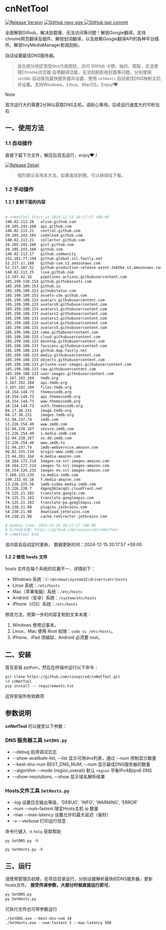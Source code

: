 # cnNetTool

[![Release Version](https://img.shields.io/github/v/release/sinspired/cnNetTool?display_name=tag&logo=github&label=Release)](https://github.com/sinspired/cnNetTool/releases/latest)
[![GitHub repo size](https://img.shields.io/github/repo-size/sinspired/cnNetTool?logo=github)
](https://github.com/sinspired/cnNetTool)
[![GitHub last commit](https://img.shields.io/github/last-commit/sinspired/cnNetTool?logo=github&label=最后提交：)](ttps://github.com/sinspired/cnNetTool)

全面解锁Github，解决加载慢、无法访问等问题！解锁Google翻译，支持chrome网页翻译及插件，解锁划词翻译，以及依赖Google翻译API的各种平台插件。解锁tinyMediaManager影视刮削。

自动设置最佳DNS服务器。

> 适合部分地区饱受dns污染困扰，访问 GitHub 卡顿、抽风、图裂，无法使用Chrome浏览器 自带翻译功能，无法刮削影视封面等问题。分别使用 `setDNS` 自动查找最快服务器并设置，使用 `setHosts` 自动查找DNS映射主机并设置。支持Windows、Linux、MacOS。Enjoy!❤

> [!NOTE]
> 首次运行大约需要2分钟以获取DNS主机，请耐心等待。后续运行速度大约10秒左右

## 一、使用方法

### 1.1 自动操作

直接下载下方文件，解压后双击运行，enjoy❤！

[![Release Detail](https://img.shields.io/github/v/release/sinspired/cnNetTool?sort=date&display_name=release&logo=github&label=Release)](https://github.com/sinspired/cnNetTool/releases/latest)

> 强烈建议采用本方法，如果喜欢折腾，可以继续往下看。

### 1.2 手动操作

#### 1.2.1 复制下面的内容

```bash

# cnNetTool Start in 2024-12-15 20:17:57 +08:00
140.82.112.26	alive.github.com
20.205.243.168	api.github.com
140.82.113.21	central.github.com
20.205.243.165	codeload.github.com
140.82.113.21	collector.github.com
20.205.243.166	gist.github.com
20.205.243.166	github.com
140.82.112.17	github.community
151.101.77.194	github.global.ssl.fastly.net
52.217.11.188	github-com.s3.amazonaws.com
52.217.107.52	github-production-release-asset-2e65be.s3.amazonaws.com
140.82.113.25	live.github.com
13.107.42.16	pipelines.actions.githubusercontent.com
185.199.110.154	github.githubassets.com
185.199.109.153	github.io
185.199.109.153	githubstatus.com
185.199.109.153	assets-cdn.github.com
185.199.108.133	avatars.githubusercontent.com
185.199.108.133	avatars0.githubusercontent.com
185.199.108.133	avatars1.githubusercontent.com
185.199.108.133	avatars2.githubusercontent.com
185.199.108.133	avatars3.githubusercontent.com
185.199.108.133	avatars4.githubusercontent.com
185.199.108.133	avatars5.githubusercontent.com
185.199.108.133	camo.githubusercontent.com
185.199.108.133	cloud.githubusercontent.com
185.199.108.133	desktop.githubusercontent.com
185.199.108.133	favicons.githubusercontent.com
185.199.108.133	github.map.fastly.net
185.199.108.133	media.githubusercontent.com
185.199.108.133	objects.githubusercontent.com
185.199.108.133	private-user-images.githubusercontent.com
185.199.108.133	raw.githubusercontent.com
185.199.108.133	user-images.githubusercontent.com
3.167.192.104	tmdb.org
3.167.192.104	api.tmdb.org
3.167.192.104	files.tmdb.org
18.154.144.73	themoviedb.org
18.154.144.73	api.themoviedb.org
18.154.144.73	www.themoviedb.org
18.154.144.73	auth.themoviedb.org
84.17.38.231	image.tmdb.org
84.17.38.231	images.tmdb.org
52.94.237.74	imdb.com
13.226.254.49	www.imdb.com
52.94.228.167	secure.imdb.com
13.226.254.49	s.media-imdb.com
52.94.228.167	us.dd.imdb.com
13.226.254.49	www.imdb.to
52.94.237.74	imdb-webservice.amazon.com
98.82.155.134	origin-www.imdb.com
23.44.201.164	m.media-amazon.com
18.164.172.214	Images-na.ssl-images-amazon.com
18.164.172.214	images-fe.ssl-images-amazon.com
18.154.126.231	images-eu.ssl-images-amazon.com
3.168.131.233	ia.media-imdb.com
199.232.45.16	f.media-amazon.com
13.226.225.56	imdb-video.media-imdb.com
13.226.220.7	dqpnq362acqdi.cloudfront.net
74.125.21.102	translate.google.com
74.125.21.102	translate.googleapis.com
74.125.21.102	translate-pa.googleapis.com
54.230.21.98	plugins.jetbrains.com
54.230.21.98	download.jetbrains.com
54.230.21.98	cache-redirector.jetbrains.com

# Update time: 2024-12-15 20:17:57 +08:00
# GitHub仓库: https://github.com/sinspired/cnNetTool
# cnNetTool End

```

该内容会自动定时更新， 数据更新时间：2024-12-15 20:17:57 +08:00

#### 1.2.2 修改 hosts 文件

hosts 文件在每个系统的位置不一，详情如下：
- Windows 系统：`C:\Windows\System32\drivers\etc\hosts`
- Linux 系统：`/etc/hosts`
- Mac（苹果电脑）系统：`/etc/hosts`
- Android（安卓）系统：`/system/etc/hosts`
- iPhone（iOS）系统：`/etc/hosts`

修改方法，把第一步的内容复制到文本末尾：

1. Windows 使用记事本。
2. Linux、Mac 使用 Root 权限：`sudo vi /etc/hosts`。
3. iPhone、iPad 须越狱、Android 必须要 root。


## 二、安装

首先安装 python，然后在终端中运行以下命令：

```bash
git clone https://github.com/sinspired/cnNetTool.git
cd cnNetTool
pip install -r requirements.txt
```
这将安装所有依赖项

## 参数说明

**cnNetTool** 可以接受以下参数：

### DNS 服务器工具 `SetDNS.py`

* --debug 启用调试日志
* --show-availbale-list, --list 显示可用dns列表，通过 --num 控制显示数量
* --best-dns-num BEST_DNS_NUM, --num 显示最佳DNS服务器的数量
* --algorithm --mode {region,overall} 默认 `region` 平衡IPv4和ipv6 DNS
* --show-resolutions, --show 显示域名解析结果

### Hosts文件工具 `SetHosts.py`

* -log 设置日志输出等级，'DEBUG', 'INFO', 'WARNING', 'ERROR'
* -num --num-fastest 限定Hosts主机 ip 数量
* -max --max-latency 设置允许的最大延迟（毫秒）
* -v --verbose 打印运行信息

命令行键入 `-h` `help` 获取帮助

`py SetDNS.py -h`

`py SetHosts.py -h`

## 三、运行

请使用管理员权限，在项目目录运行，分别设置解析最快的DNS服务器，更新hosts文件。 **接受传递参数，大部分时候直接运行即可**。

```bash
py SetDNS.py 
py SetHosts.py
```
可执行文件也可带参数运行
```pwsh
./SetDNS.exe --best-dns-num 10
./SetHosts.exe --num-fastest 3 --max-latency 500 
```

